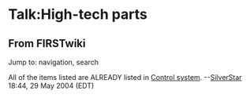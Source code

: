# Talk:High-tech parts

## From FIRSTwiki

Jump to: navigation, search

All of the items listed are ALREADY listed in [Control system](control-system). --[SilverStar](User:SilverStar "User:SilverStar") 18:44, 29 May 2004 (EDT)
